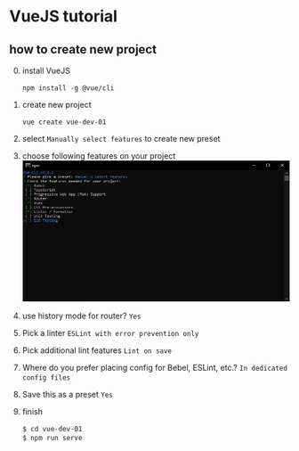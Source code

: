 # VueJS tutorial

## how to create new project

0. install VueJS
    ```
    npm install -g @vue/cli
    ```

1. create new project
    ```
    vue create vue-dev-01
    ```

2. select `Manually select features` to create new preset

3. choose following features on your project
    ![img](./_img/img-01.png)

4. use history mode for router? `Yes`

5. Pick a linter `ESLint with error prevention only`

6. Pick additional lint features `Lint on save`

7. Where do you prefer placing config for Bebel, ESLint, etc.? `In dedicated config files`

8. Save this as a preset `Yes`

9. finish
    ```
    $ cd vue-dev-01
    $ npm run serve
    ```

